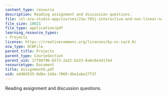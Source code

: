 ```yaml
---
content_type: resource
description: Reading assignment and discussion questions.
file: /ol-ocw-studio-app/courses/21w-765j-interactive-and-non-linear-narrative-theory-and-practice-spring-2004/ad40d5350d0a14da7069dbe1abe27f37_Assignment6.pdf
file_size: 18021
file_type: application/pdf
learning_resource_types:
- Projects
license: https://creativecommons.org/licenses/by-nc-sa/4.0/
ocw_type: OCWFile
parent_title: Projects
parent_type: CourseSection
parent_uid: 17f80790-6573-2a22-b323-8a6c6e3417ed
resourcetype: Document
title: Assignment6.pdf
uid: ad40d535-0d0a-14da-7069-dbe1abe27f37
---
```

Reading assignment and discussion questions.